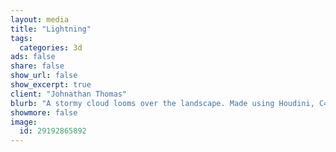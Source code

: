 ```yaml
---
layout: media
title: "Lightning"
tags:
  categories: 3d
ads: false
share: false
show_url: false
show_excerpt: true
client: "Johnathan Thomas"
blurb: "A stormy cloud looms over the landscape. Made using Houdini, C4D, and Octane."
showmore: false
image:
  id: 29192865892
---
```

